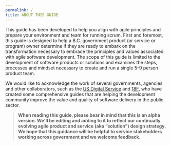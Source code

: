 ```yaml
---
permalink: /
title: ABOUT THIS GUIDE
---
```


This guide has been developed to help you align with agile principles and prepare your environment and team for running scrum. First and foremost, this guide is designed to help a B.C. government product (or service or program) owner determine if they are ready to embark on the transformation necessary to embrace the principles and values associated with agile software development. The scope of this guide is limited to the development of software products or solutions and examines the steps, processes and mindset necessary to create and run a single 5-9 person product team.

We would like to acknowledge the work of several governments, agencies and other collaborators, such as the [US Digital Service](https://playbook.cio.gov/) and [18F](https://18f.gsa.gov/), who have created some comprehensive guides that are helping the development community improve the value and quality of software delivery in the public sector.

> **When reading this guide, please bear in mind that this is an alpha version. We'll be editing and adding to it to reflect our continually evolving agile product and service (aka “solution”) design strategy.  We hope that this guidance will be helpful to service stakeholders working across government and we welcome feedback.**